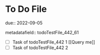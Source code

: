 # To Do File

due:: 2022-09-05

metadatafield:: todoTestFile_442\_61

- [ ] Task of todoTestFile_442 1 [[Query me]]
- [ ] Task of todoTestFile_442 2
